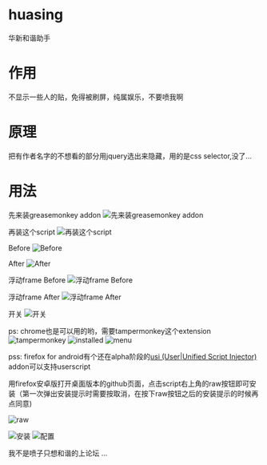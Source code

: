 # huasing
华新和谐助手

作用
==
不显示一些人的贴，免得被刷屏，纯属娱乐，不要喷我啊

原理
==
把有作者名字的不想看的部分用jquery选出来隐藏，用的是css selector,没了...

用法
==
先来装greasemonkey addon
![先来装greasemonkey addon](http://i.imgur.com/P6s1324.png)

再装这个script
![再装这个script](http://i.imgur.com/LSNfd9q.png)

Before
![Before](http://i.imgur.com/A9hNh2P.png)

After
![After](http://i.imgur.com/4ghAtCM.png)

浮动frame Before
![浮动frame Before](http://i.imgur.com/Cr86UQu.png)

浮动frame After
![浮动frame After](http://i.imgur.com/r0dCeGh.png)

开关
![开关](http://i.imgur.com/1xzOj1E.png)

ps: chrome也是可以用的哟，需要tampermonkey这个extension
![tampermonkey](http://i.imgur.com/sABUNuL.png)
![installed](http://i.imgur.com/UoNGBtU.png)
![menu](http://i.imgur.com/YsbHMdY.png)

pss: firefox for android有个还在alpha阶段的[usi (User|Unified Script Injector) ](https://addons.mozilla.org/en-US/android/addon/userunified-script-injector/?src=cb-dl-toprated)addon可以支持userscript

用firefox安卓版打开桌面版本的github页面，点击script右上角的raw按钮即可安装（第一次弹出安装提示时需要按取消，在按下raw按钮之后的安装提示的时候再点同意)

![raw](http://i.imgur.com/Etifczm.png)

![安装](http://i.imgur.com/coJeQYg.png)
![配置](http://i.imgur.com/axviYxM.png)

我不是喷子只想和谐的上论坛 ...
